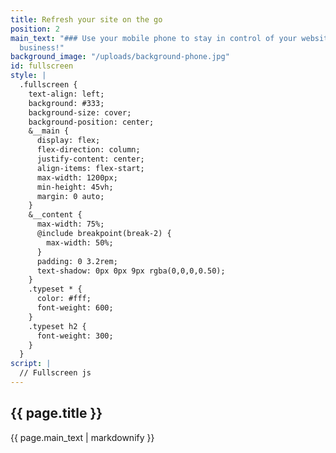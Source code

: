 ```yaml
---
title: Refresh your site on the go
position: 2
main_text: "### Use your mobile phone to stay in control of your website and your
  business!"
background_image: "/uploads/background-phone.jpg"
id: fullscreen
style: |
  .fullscreen {
    text-align: left;
    background: #333;
    background-size: cover;
    background-position: center;
    &__main {
      display: flex;
      flex-direction: column;
      justify-content: center;
      align-items: flex-start;
      max-width: 1200px;
      min-height: 45vh;
      margin: 0 auto;
    }
    &__content {
      max-width: 75%;
      @include breakpoint(break-2) {
        max-width: 50%;
      }
      padding: 0 3.2rem;
      text-shadow: 0px 0px 9px rgba(0,0,0,0.50);
    }
    .typeset * {
      color: #fff;
      font-weight: 600;
    }
    .typeset h2 {
      font-weight: 300;
    }
  }
script: |
  // Fullscreen js
---
```


<section class="fullscreen" style="background-image: url({{ page.background_image }})">
  <div class="fullscreen__main">
    <div class="fullscreen__content  typeset">
      <h2>{{ page.title }}</h2>
      {{ page.main_text | markdownify }}
    </div>
  </div>
</section>
